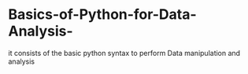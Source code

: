 # Basics-of-Python-for-Data-Analysis-
it consists of the basic python syntax to perform Data manipulation and analysis
